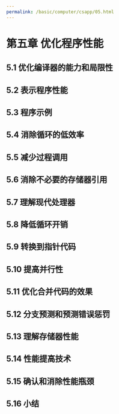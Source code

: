 ```yaml
---
permalink: /basic/computer/csapp/05.html
---
```


# 第五章 优化程序性能

## 5.1 优化编译器的能力和局限性

## 5.2 表示程序性能

## 5.3 程序示例

## 5.4 消除循环的低效率

## 5.5 减少过程调用

## 5.6 消除不必要的存储器引用

## 5.7 理解现代处理器

## 5.8 降低循环开销

## 5.9 转换到指针代码

## 5.10 提高并行性

## 5.11 优化合并代码的效果

## 5.12 分支预测和预测错误惩罚

## 5.13 理解存储器性能

## 5.14 性能提高技术

## 5.15 确认和消除性能瓶颈

## 5.16 小结
